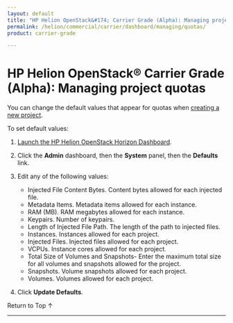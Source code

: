 ```yaml
---
layout: default
title: "HP Helion OpenStack&#174; Carrier Grade (Alpha): Managing project quotas"
permalink: /helion/commercial/carrier/dashboard/managing/quotas/
product: carrier-grade

---
```

<!--UNDER REVISION-->

<script>

function PageRefresh {
onLoad="window.refresh"
}

PageRefresh();

</script>

<!-- <p style="font-size: small;"> <a href="/helion/commercial/carrier/ga1/install/">&#9664; PREV</a> | <a href="/helion/commercial/carrier/ga1/install-overview/">&#9650; UP</a> | <a href="/helion/commercial/carrier/ga1/">NEXT &#9654;</a></p> -->

# HP Helion OpenStack&#174; Carrier Grade (Alpha): Managing project quotas

You can change the default values that appear for quotas when [creating a new project](/helion/commercial/carrier/dashboard/managing/projects/creating/).

To set default values:

1. [Launch the HP Helion OpenStack Horizon Dashboard](/helion/openstack/carrier/dashboard/login/).

2. Click the **Admin** dashboard, then the **System** panel, then the **Defaults** link.

3. Edit any of the following values:

	* Injected File Content Bytes. Content bytes allowed for each injected file.
	* Metadata Items. Metadata items allowed for each instance.
	* RAM (MB). RAM megabytes allowed for each instance.
	* Keypairs. Number of keypairs.
	* Length of Injected File Path. The length of the path to injected files.
	* Instances. Instances allowed for each project.
	* Injected Files. Injected files allowed for each project.
	* VCPUs. Instance cores allowed for each project.
	* Total Size of Volumes and Snapshots- Enter the maximum total size for all volumes and snapshots allowed for the project.
	* Snapshots. Volume snapshots allowed for each project.
	* Volumes. Volumes allowed for each project.

4. Click **Update Defaults**.


<p><a href="#top" style="padding:14px 0px 14px 0px; text-decoration: none;"> Return to Top &#8593; </a></p>


----
